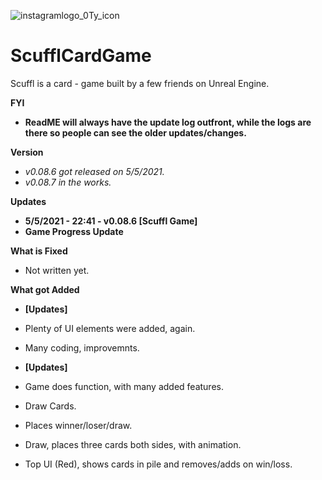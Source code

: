![instagramlogo_0Ty_icon](https://user-images.githubusercontent.com/83662366/117080672-5576e480-ad0c-11eb-889f-4f4b9618fa9c.png)
# ScufflCardGame
Scuffl is a card - game built by a few friends on Unreal Engine.

**FYI**
- **ReadME will always have the update log outfront, while the logs are there so people can see the older updates/changes.**

**Version**
- *v0.08.6 got released on 5/5/2021.*
- *v0.08.7 in the works.*

**Updates**
- **5/5/2021 - 22:41 - v0.08.6 [Scuffl Game]**
- **Game Progress Update**

**What is Fixed**
- Not written yet.

**What got Added**
- **[Updates]** 
- Plenty of UI elements were added, again.
- Many coding, improvemnts.

- **[Updates]** 
- Game does function, with many added features.
- Draw Cards.
- Places winner/loser/draw.
- Draw, places three cards both sides, with animation.
- Top UI (Red), shows cards in pile and removes/adds on win/loss.

